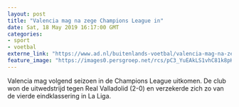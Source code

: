 ```yaml
---
layout: post
title: "Valencia mag na zege Champions League in"
date: Sat, 18 May 2019 16:17:00 GMT
categories: 
- sport 
- voetbal 
externe_link: "https://www.ad.nl/buitenlands-voetbal/valencia-mag-na-zege-champions-league-in~a183614a/"
feature_image: "https://images0.persgroep.net/rcs/pC3_YuEAkLS1vhC81k8pKp5nxsY/diocontent/148692183/_fitwidth/400/?appId=21791a8992982cd8da851550a453bd7f&quality=0.7"
---
```


Valencia mag volgend seizoen in de Champions League uitkomen. De club won de uitwedstrijd tegen Real Valladolid (2-0) en verzekerde zich zo van de vierde eindklassering in La Liga.
